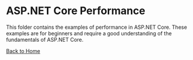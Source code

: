 # ASP.NET Core Performance
This folder contains the examples of performance in ASP.NET Core. These examples are for beginners and require a good understanding of the fundamentals of ASP.NET Core.

[Back to Home](../README.md)